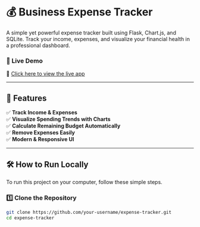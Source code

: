 # 💰 Business Expense Tracker

A simple yet powerful expense tracker built using Flask, Chart.js, and SQLite. Track your income, expenses, and visualize your financial health in a professional dashboard.

### 🚀 Live Demo  
🔗 [Click here to view the live app](https://your-expense-tracker.onrender.com)  

---

## 📌 Features
✅ **Track Income & Expenses**  
✅ **Visualize Spending Trends with Charts**  
✅ **Calculate Remaining Budget Automatically**  
✅ **Remove Expenses Easily**  
✅ **Modern & Responsive UI**  

---

## 🛠 How to Run Locally
To run this project on your computer, follow these simple steps.

### 1️⃣ Clone the Repository  
```bash
git clone https://github.com/your-username/expense-tracker.git
cd expense-tracker
